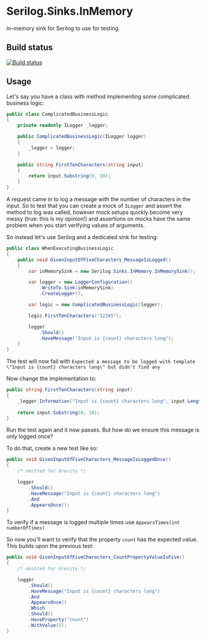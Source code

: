 # Serilog.Sinks.InMemory
In-memory sink for Serilog to use for testing.

## Build status
[![Build status](https://ci.appveyor.com/api/projects/status/aq0g2f247q5proix?svg=true)](https://ci.appveyor.com/project/sandermvanvliet/serilogsinksinmemory)

## Usage

Let's say you have a class with method implementing some complicated business logic:

```csharp
public class ComplicatedBusinessLogic
{
    private readonly ILogger _logger;

    public ComplicatedBusinessLogic(ILogger logger)
    {
        _logger = logger;
    }

    public string FirstTenCharacters(string input)
    {
        return input.Substring(0, 10);
    }
}
```

A request came in to log a message with the number of characters in the input. So to test that you can create a mock of `ILogger` and assert the method to log was called, however mock setups quickly become very messy (true: this is my opinion!) and assertions on mocks have the same problem when you start verifying values of arguments.

So instead let's use Serilog and a dedicated sink for testing:

```csharp
public class WhenExecutingBusinessLogic
{
    public void GivenInputOfFiveCharacters_MessageIsLogged()
    {
        var inMemorySink = new Serilog.Sinks.InMemory.InMemorySink();

        var logger = new LoggerConfiguration()
            .WriteTo.Sink(inMemorySink)
            .CreateLogger();

        var logic = new ComplicatedBusinessLogic(logger);

        logic.FirstTenCharacters("12345");

        logger
            .Should()
            .HaveMessage("Input is {count} characters long");
    }
}
```

The test will now fail with `Expected a message to be logged with template \"Input is {count} characters long\" but didn't find any`

Now change the implementation to:

```csharp
public string FirstTenCharacters(string input)
{
    _logger.Information("Input is {count} characters long", input.Length);
    
    return input.Substring(0, 10);
}
```

Run the test again and it now passes. But how do we ensure this message is only logged once?

To do that, create a new test like so:

```csharp
public void GivenInputOfFiveCharacters_MessageIsLoggedOnce()
{
    /* omitted for brevity */

    logger
        .Should()
        .HaveMessage("Input is {count} characters long")
        .And
        .AppearsOnce();
}
```

To verify if a message is logged multiple times use `AppearsTimes(int numberOfTimes)`

So now you'll want to verify that the property `count` has the expected value. This builds upon the previous test:

```csharp
public void GivenInputOfFiveCharacters_CountPropertyValueIsFive()
{
    /* omitted for brevity */

    logger
        .Should()
        .HaveMessage("Input is {count} characters long")
        .And
        .AppearsOnce()
        .Which
        .Should()
        .HaveProperty("count")
        .WithValue(5);
}
```